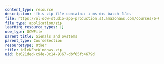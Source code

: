 ```yaml
---
content_type: resource
description: 'This zip file contains: 1 ms-dos batch file.'
file: https://ol-ocw-studio-app-production.s3.amazonaws.com/courses/6-01sc-introduction-to-electrical-engineering-and-computer-science-i-spring-2011/ba621dedc9de8c149367dbf65fc4679d_idleNForWindows.zip
file_type: application/zip
learning_resource_types: []
ocw_type: OCWFile
parent_title: Signals and Systems
parent_type: CourseSection
resourcetype: Other
title: idleNForWindows.zip
uid: ba621ded-c9de-8c14-9367-dbf65fc4679d
---
```

